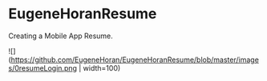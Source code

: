 # EugeneHoranResume
Creating a Mobile App Resume.


![](https://github.com/EugeneHoran/EugeneHoranResume/blob/master/images/0resumeLogin.png | width=100)
